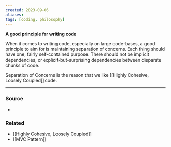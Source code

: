 ```yaml
---
created: 2023-09-06
aliases: 
tags: [coding, philosophy]
---
```

**A good principle for writing code**

When it comes to writing code, especially on large code-bases, a good principle to aim for is maintaining separation of concerns. Each thing should have one, fairly self-contained purpose. There should not be implicit dependencies, or explicit-but-surprising dependencies between disparate chunks of code.

Separation of Concerns is the reason that we like [[Highly Cohesive, Loosely Coupled]] code.

---
### Source
- 

### Related
- [[Highly Cohesive, Loosely Coupled]]
- [[MVC Pattern]]
 
